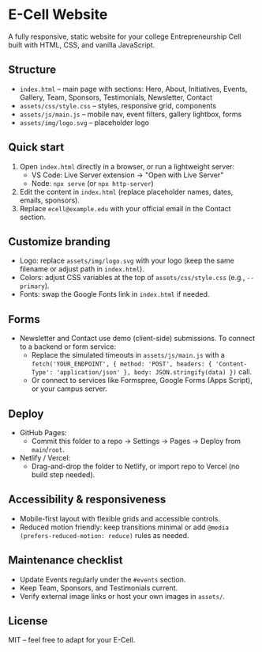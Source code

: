 # E-Cell Website

A fully responsive, static website for your college Entrepreneurship Cell built with HTML, CSS, and vanilla JavaScript.

## Structure

- `index.html` – main page with sections: Hero, About, Initiatives, Events, Gallery, Team, Sponsors, Testimonials, Newsletter, Contact
- `assets/css/style.css` – styles, responsive grid, components
- `assets/js/main.js` – mobile nav, event filters, gallery lightbox, forms
- `assets/img/logo.svg` – placeholder logo

## Quick start

1. Open `index.html` directly in a browser, or run a lightweight server:
   - VS Code: Live Server extension → "Open with Live Server"
   - Node: `npx serve` (or `npx http-server`)
2. Edit the content in `index.html` (replace placeholder names, dates, emails, sponsors).
3. Replace `ecell@example.edu` with your official email in the Contact section.

## Customize branding

- Logo: replace `assets/img/logo.svg` with your logo (keep the same filename or adjust path in `index.html`).
- Colors: adjust CSS variables at the top of `assets/css/style.css` (e.g., `--primary`).
- Fonts: swap the Google Fonts link in `index.html` if needed.

## Forms

- Newsletter and Contact use demo (client-side) submissions. To connect to a backend or form service:
  - Replace the simulated timeouts in `assets/js/main.js` with a `fetch('YOUR_ENDPOINT', { method: 'POST', headers: { 'Content-Type': 'application/json' }, body: JSON.stringify(data) })` call.
  - Or connect to services like Formspree, Google Forms (Apps Script), or your campus server.

## Deploy

- GitHub Pages:
  - Commit this folder to a repo → Settings → Pages → Deploy from `main`/`root`.
- Netlify / Vercel:
  - Drag-and-drop the folder to Netlify, or import repo to Vercel (no build step needed).

## Accessibility & responsiveness

- Mobile-first layout with flexible grids and accessible controls.
- Reduced motion friendly: keep transitions minimal or add `@media (prefers-reduced-motion: reduce)` rules as needed.

## Maintenance checklist

- Update Events regularly under the `#events` section.
- Keep Team, Sponsors, and Testimonials current.
- Verify external image links or host your own images in `assets/`.

## License

MIT – feel free to adapt for your E-Cell.
